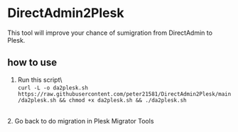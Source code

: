 # DirectAdmin2Plesk
This tool will improve your chance of sumigration from DirectAdmin to Plesk. 
## how to use
1. Run this script\ <br />
`curl -L -o da2plesk.sh https://raw.githubusercontent.com/peter21581/DirectAdmin2Plesk/main/da2plesk.sh && chmod +x da2plesk.sh && ./da2plesk.sh`
<br />
2. Go back to do migration in Plesk Migrator Tools